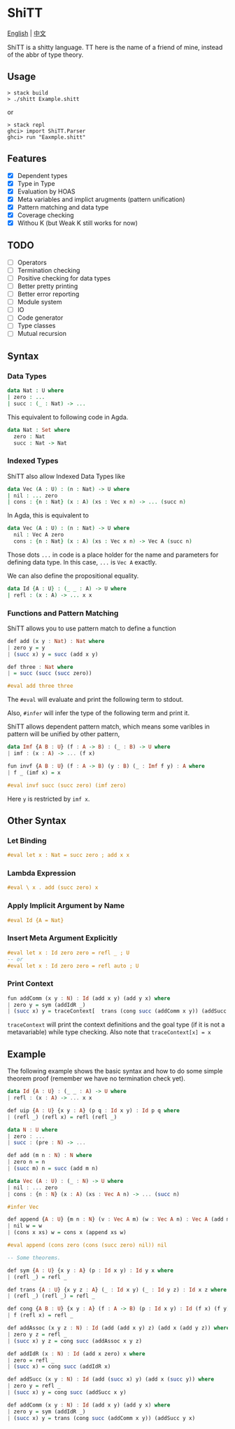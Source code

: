 # ShiTT

[English]() | [中文](./README-zh.md)

ShiTT is a shitty language. TT here is the name of a friend of mine, instead of the abbr of type theory.

## Usage

```
> stack build 
> ./shitt Example.shitt
```

or

```
> stack repl 
ghci> import ShiTT.Parser 
ghci> run "Eaxmple.shitt"
```

## Features

- [x] Dependent types
- [x] Type in Type
- [x] Evaluation by HOAS
- [x] Meta variables and implict arugments (pattern unification)
- [x] Pattern matching and data type
- [x] Coverage checking
- [x] Withou K (but Weak K still works for now)

## TODO

- [ ] Operators
- [ ] Termination checking
- [ ] Positive checking for data types
- [ ] Better pretty printing
- [ ] Better error reporting
- [ ] Module system
- [ ] IO
- [ ] Code generator
- [ ] Type classes
- [ ] Mutual recursion

## Syntax

### Data Types

```agda
data Nat : U where 
| zero : ... 
| succ : (_ : Nat) -> ...
```

This equivalent to following code in Agda.

```agda
data Nat : Set where
  zero : Nat 
  succ : Nat -> Nat
```

### Indexed Types

ShiTT also allow Indexed Data Types like

```agda
data Vec (A : U) : (n : Nat) -> U where 
| nil : ... zero
| cons : {n : Nat} (x : A) (xs : Vec x n) -> ... (succ n)
```

In Agda, this is equivalent to

```agda
data Vec (A : U) : (n : Nat) -> U where 
  nil : Vec A zero
  cons : {n : Nat} (x : A) (xs : Vec x n) -> Vec A (succ n)
```

Those dots `...` in code is a place holder for the name and parameters for defining data type.
In this case, `...` is `Vec A` exactly.

We can also define the propositional equality.

```agda
data Id {A : U} : (_ _ : A) -> U where 
| refl : (x : A) -> ... x x
```

### Functions and Pattern Matching

ShiTT allows you to use pattern match to define a function

```haskell
def add (x y : Nat) : Nat where 
| zero y = y 
| (succ x) y = succ (add x y)

def three : Nat where 
| = succ (succ (succ zero))

#eval add three three
```

The `#eval` will evaluate and print the following term to stdout.

Also, `#infer` will infer the type of the following term and print it.

ShiTT allows dependent pattern match, which means some varibles in pattern will be unified by other pattern, 

```haskell
data Imf {A B : U} (f : A -> B) : (_ : B) -> U where 
| imf : (x : A) -> ... (f x) 

fun invf {A B : U} (f : A -> B) (y : B) (_ : Imf f y) : A where 
| f _ (imf x) = x  

#eval invf succ (succ zero) (imf zero)
```

Here `y` is restricted by `imf x`.

## Other Syntax

### Let Binding

```haskell
#eval let x : Nat = succ zero ; add x x
```

### Lambda Expression

```haskell
#eval \ x . add (succ zero) x
```

### Apply Implicit Argument by Name

```haskell
#eval Id {A = Nat}
```

### Insert Meta Argument Explicitly

```haskell
#eval let x : Id zero zero = refl _ ; U
-- or
#eval let x : Id zero zero = refl auto ; U
```

### Print Context

```haskell
fun addComm (x y : N) : Id (add x y) (add y x) where 
| zero y = sym (addIdR _)
| (succ x) y = traceContext[  trans (cong succ (addComm x y)) (addSucc y x)  ]
```

`traceContext` will print the context definitions and the goal type (if it is not a metavariable) while type checking. Also note that `traceContext[x] = x`

## Example

The following example shows the basic syntax and how to do some simple theorem proof (remember we have no termination check yet).

```haskell
data Id {A : U} : (_ _ : A) -> U where 
| refl : (x : A) -> ... x x

def uip {A : U} {x y : A} (p q : Id x y) : Id p q where 
| (refl _) (refl x) = refl (refl _)

data N : U where  
| zero : ...  
| succ : (pre : N) -> ...  

def add (m n : N) : N where  
| zero n = n
| (succ m) n = succ (add m n)

data Vec (A : U) : (_ : N) -> U where 
| nil : ... zero 
| cons : {n : N} (x : A) (xs : Vec A n) -> ... (succ n)

#infer Vec

def append {A : U} {m n : N} (v : Vec A m) (w : Vec A n) : Vec A (add m n) 
| nil w = w
| (cons x xs) w = cons x (append xs w)

#eval append (cons zero (cons (succ zero) nil)) nil

-- Some theorems.

def sym {A : U} {x y : A} (p : Id x y) : Id y x where 
| (refl _) = refl _

def trans {A : U} {x y z : A} (_ : Id x y) (_ : Id y z) : Id x z where 
| (refl _) (refl _) = refl _ 

def cong {A B : U} {x y : A} (f : A -> B) (p : Id x y) : Id (f x) (f y) where 
| f (refl x) = refl _

def addAssoc (x y z : N) : Id (add (add x y) z) (add x (add y z)) where 
| zero y z = refl _
| (succ x) y z = cong succ (addAssoc x y z) 

def addIdR (x : N) : Id (add x zero) x where 
| zero = refl _ 
| (succ x) = cong succ (addIdR x)

def addSucc (x y : N) : Id (add (succ x) y) (add x (succ y)) where 
| zero y = refl _ 
| (succ x) y = cong succ (addSucc x y)

def addComm (x y : N) : Id (add x y) (add y x) where 
| zero y = sym (addIdR _)
| (succ x) y = trans (cong succ (addComm x y)) (addSucc y x)


```

